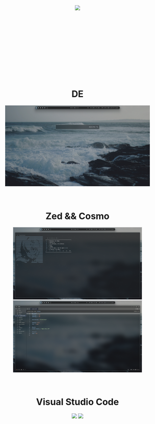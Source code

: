 <br><br><br><br>


<div class=badges align="center">
    <img src="https://github.com/user-attachments/assets/2b7370a0-9076-4e95-9576-0c3b5559d496" />
    <br><br><br><br>
    <br><br>
    <br><br>
    <br><br>
</div>
<br><br><br>


<div align="center">
    <summary><h1 align="center">DE</h1></summary>
    <img src="pictures/imagesde.png" width="90%"/>
</div>
<br><br>
<div align="center">
    <summary><h1 align="center">Zed && Cosmo</h1></summary>
    <img src="pictures/cosmo_2.png" width="80%"/>
    <img src="pictures/zed_3.png" width="80%"/>
</div>
<br><br>
<div align="center">
    <summary><h1 align="center">Visual Studio Code</h1></summary>
    <img src="pictures/code_wal.png" width="80%"/>
    <img src="https://github.com/user-attachments/assets/28cb5943-899b-4fe3-8a53-8fe52672c7ff" width="80%"/>
</div>
